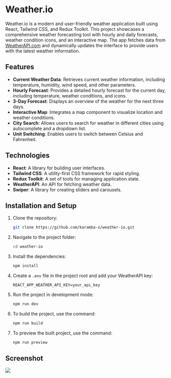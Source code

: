 # Weather.&#8203;io

Weather.&#8203;io is a modern and user-friendly weather application built using React, Tailwind CSS, and Redux Toolkit. This project showcases a comprehensive weather forecasting tool with hourly and daily forecasts, weather condition icons, and an interactive map. The app fetches data from [WeatherAPI.com](https://www.weatherapi.com/) and dynamically updates the interface to provide users with the latest weather information.

## Features

-   **Current Weather Data**: Retrieves current weather information, including temperature, humidity, wind speed, and other parameters.
-   **Hourly Forecast**: Provides a detailed hourly forecast for the current day, including temperature, weather conditions, and icons.
-   **3-Day Forecast**: Displays an overview of the weather for the next three days.
-   **Interactive Map**: Integrates a map component to visualize location and weather conditions.
-   **City Search**: Allows users to search for weather in different cities using autocomplete and a dropdown list.
-   **Unit Switching**: Enables users to switch between Celsius and Fahrenheit.

## Technologies

-   **React**: A library for building user interfaces.
-   **Tailwind CSS**: A utility-first CSS framework for rapid styling.
-   **Redux Toolkit**: A set of tools for managing application state.
-   **WeatherAPI**: An API for fetching weather data.
-   **Swiper**: A library for creating sliders and carousels.

## Installation and Setup

1.  Clone the repository:
    ``` bash   
    git clone https://github.com/karamba-x/weather-io.git
    ```
2.  Navigate to the project folder:
    ``` bash   
    cd weather-io
    ```
3.  Install the dependencies:
    ``` bash   
    npm install
    ```
4.  Create a `.env` file in the project root and add your WeatherAPI key:
    ```   
    REACT_APP_WEATHER_API_KEY=your_api_key 
    ```
5.  Run the project in development mode:
    ``` bash   
    npm run dev
    ```
6.  To build the project, use the command:
    
    ``` bash   
    npm run build
    ```
7.  To preview the built project, use the command:
    ``` bash
    npm run preview
    ```
## Screenshot
![](https://imgur.com/a/SRsAfoI)
